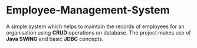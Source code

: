# Employee-Management-System
A simple system which helps to maintain the records of employees for an organisation using **CRUD** operations on database. The project makes use of **Java SWING** and basic **JDBC** concepts.

